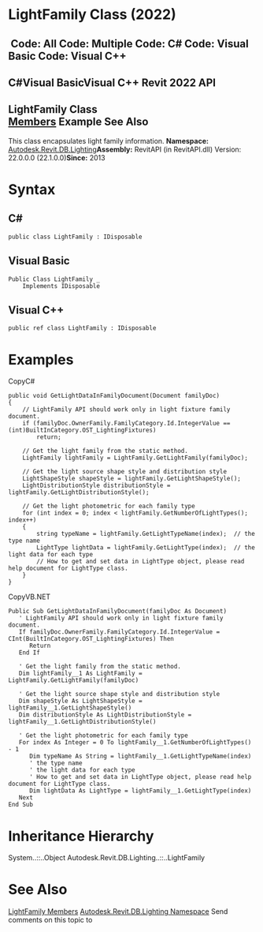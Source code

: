 # LightFamily Class (2022)

﻿
 Code: All Code: Multiple Code: C# Code: Visual Basic Code: Visual C++   
---  
C#Visual BasicVisual C++
Revit 2022 API  
---  
LightFamily Class  
[Members](abedd83f-c9fd-ac11-12fe-0c3562489f21.md "LightFamily Members") Example See Also  
---  
This class encapsulates light family information. 
**Namespace:** [Autodesk.Revit.DB.Lighting](a6a04f07-7fd2-0a4e-12e7-01842ee6daaf.md "Autodesk.Revit.DB.Lighting Namespace")**Assembly:** RevitAPI (in RevitAPI.dll) Version: 22.0.0.0 (22.1.0.0)**Since:** 2013 
# Syntax
C#  
---  
```text
public class LightFamily : IDisposable
```
  
Visual Basic  
---  
```text
Public Class LightFamily _
	Implements IDisposable
```
  
Visual C++  
---  
```text
public ref class LightFamily : IDisposable
```
  
# Examples
CopyC#
```text
public void GetLightDataInFamilyDocument(Document familyDoc)
{
    // LightFamily API should work only in light fixture family document.
    if (familyDoc.OwnerFamily.FamilyCategory.Id.IntegerValue == (int)BuiltInCategory.OST_LightingFixtures)
        return;

    // Get the light family from the static method.
    LightFamily lightFamily = LightFamily.GetLightFamily(familyDoc);

    // Get the light source shape style and distribution style
    LightShapeStyle shapeStyle = lightFamily.GetLightShapeStyle();
    LightDistributionStyle distributionStyle = lightFamily.GetLightDistributionStyle();

    // Get the light photometric for each family type
    for (int index = 0; index < lightFamily.GetNumberOfLightTypes(); index++)
    {
        string typeName = lightFamily.GetLightTypeName(index);  // the type name
        LightType lightData = lightFamily.GetLightType(index);  // the light data for each type
        // How to get and set data in LightType object, please read help document for LightType class.
    }
}
```

CopyVB.NET
```text
Public Sub GetLightDataInFamilyDocument(familyDoc As Document)
   ' LightFamily API should work only in light fixture family document.
   If familyDoc.OwnerFamily.FamilyCategory.Id.IntegerValue = CInt(BuiltInCategory.OST_LightingFixtures) Then
      Return
   End If

   ' Get the light family from the static method.
   Dim lightFamily__1 As LightFamily = LightFamily.GetLightFamily(familyDoc)

   ' Get the light source shape style and distribution style
   Dim shapeStyle As LightShapeStyle = lightFamily__1.GetLightShapeStyle()
   Dim distributionStyle As LightDistributionStyle = lightFamily__1.GetLightDistributionStyle()

   ' Get the light photometric for each family type
   For index As Integer = 0 To lightFamily__1.GetNumberOfLightTypes() - 1
      Dim typeName As String = lightFamily__1.GetLightTypeName(index)
      ' the type name
      ' the light data for each type
      ' How to get and set data in LightType object, please read help document for LightType class.
      Dim lightData As LightType = lightFamily__1.GetLightType(index)
   Next
End Sub
```

# Inheritance Hierarchy
System..::..Object Autodesk.Revit.DB.Lighting..::..LightFamily
# See Also
[LightFamily Members](abedd83f-c9fd-ac11-12fe-0c3562489f21.md "LightFamily Members")
[Autodesk.Revit.DB.Lighting Namespace](a6a04f07-7fd2-0a4e-12e7-01842ee6daaf.md "Autodesk.Revit.DB.Lighting Namespace")
Send comments on this topic to 